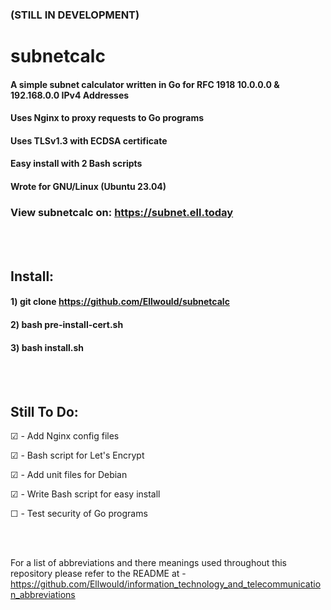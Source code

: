 ### (STILL IN DEVELOPMENT)

# subnetcalc

#### A simple subnet calculator written in Go for RFC 1918 10.0.0.0 & 192.168.0.0 IPv4 Addresses

#### Uses Nginx to proxy requests to Go programs

#### Uses TLSv1.3 with ECDSA certificate

#### Easy install with 2 Bash scripts 

#### Wrote for GNU/Linux (Ubuntu 23.04)

### View subnetcalc on: https://subnet.ell.today 

<br>
<br>

## Install:

#### 1) git clone https://github.com/Ellwould/subnetcalc

#### 2) bash pre-install-cert.sh

#### 3) bash install.sh

<br>
<br>

## Still To Do:

☑ - Add Nginx config files

☑ - Bash script for Let's Encrypt

☑ - Add unit files for Debian

☑ - Write Bash script for easy install

☐ - Test security of Go programs

<br>
<br>

For a list of abbreviations and there meanings used throughout this repository please refer to the README at - https://github.com/Ellwould/information_technology_and_telecommunication_abbreviations

